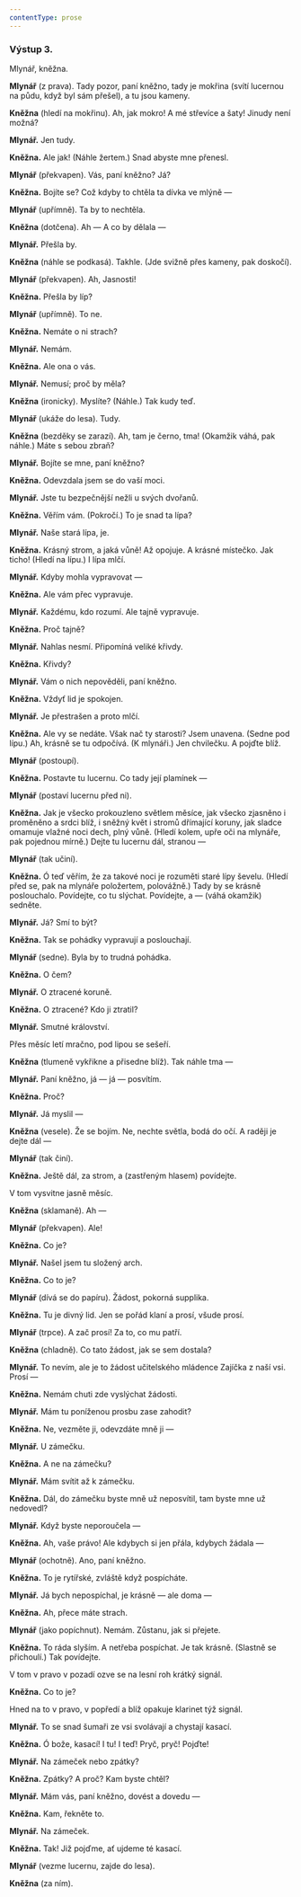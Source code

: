 ```yaml
---
contentType: prose
---
```


### Výstup 3.

Mlynář, kněžna.

**Mlynář** (z prava). Tady pozor, paní kněžno, tady je mokřina (svítí lucernou na půdu, když byl sám přešel), a tu jsou kameny.

**Kněžna** (hledí na mokřinu). Ah, jak mokro! A mé střevíce a šaty! Jinudy není možná?

**Mlynář.** Jen tudy.

**Kněžna.** Ale jak! (Náhle žertem.) Snad abyste mne přenesl.

**Mlynář** (překvapen). Vás, paní kněžno? Já? 

**Kněžna.** Bojíte se? Což kdyby to chtěla ta dívka ve mlýně —

**Mlynář** (upřímně). Ta by to nechtěla. 

**Kněžna** (dotčena). Ah — A co by dělala — 

**Mlynář.** Přešla by.

**Kněžna** (náhle se podkasá). Takhle. (Jde svižně přes kameny, pak doskočí).

**Mlynář** (překvapen). Ah, Jasnosti!

**Kněžna.** Přešla by líp?

**Mlynář** (upřímně). To ne.

**Kněžna.** Nemáte o ni strach?

**Mlynář.** Nemám.

**Kněžna.** Ale ona o vás.

**Mlynář.** Nemusí; proč by měla?

**Kněžna** (ironicky). Myslíte? (Náhle.) Tak kudy teď.

**Mlynář** (ukáže do lesa). Tudy.

**Kněžna** (bezděky se zarazí). Ah, tam je černo, tma! (Okamžik váhá, pak náhle.) Máte s sebou zbraň?

**Mlynář.** Bojíte se mne, paní kněžno?

**Kněžna.** Odevzdala jsem se do vaší moci.

**Mlynář.** Jste tu bezpečnější nežli u svých dvořanů.

**Kněžna.** Věřím vám. (Pokročí.) To je snad ta lípa?

**Mlynář.** Naše stará lípa, je.

**Kněžna.** Krásný strom, a jaká vůně! Až opojuje. A krásné místečko. Jak ticho! (Hledí na lípu.) I lípa mlčí.

**Mlynář.** Kdyby mohla vypravovat —

**Kněžna.** Ale vám přec vypravuje.

**Mlynář.** Každému, kdo rozumí. Ale tajně vypravuje. 

**Kněžna.** Proč tajně?

**Mlynář.** Nahlas nesmí. Připomíná veliké křivdy. 

**Kněžna.** Křivdy?

**Mlynář.** Vám o nich nepověděli, paní kněžno.

**Kněžna.** Vždyť lid je spokojen.

**Mlynář.** Je přestrašen a proto mlčí.

**Kněžna.** Ale vy se nedáte. Však nač ty starosti? Jsem unavena. (Sedne pod lípu.) Ah, krásně se tu odpočívá. (K mlynáři.) Jen chvilečku. A pojďte blíž.

**Mlynář** (postoupí).

**Kněžna.** Postavte tu lucernu. Co tady její plamínek —

**Mlynář** (postaví lucernu před ni).

**Kněžna.** Jak je všecko prokouzleno světlem měsíce, jak všecko zjasněno i proměněno a srdci blíž, i sněžný květ i stromů dřímající koruny, jak sladce omamuje vlažné noci dech, plný vůně. (Hledí kolem, upře oči na mlynáře, pak pojednou mírně.) Dejte tu lucernu dál, stranou —

**Mlynář** (tak učiní).

**Kněžna.** Ó teď věřím, že za takové noci je rozuměti staré lípy ševelu. (Hledí před se, pak na mlynáře položertem, polovážně.) Tady by se krásně poslouchalo. Povídejte, co tu slýchat. Povídejte, a — (váhá okamžik) sedněte.

**Mlynář.** Já? Smí to být?

**Kněžna.** Tak se pohádky vypravují a poslouchají.

**Mlynář** (sedne). Byla by to trudná pohádka.

**Kněžna.** O čem?

**Mlynář.** O ztracené koruně.

**Kněžna.** O ztracené? Kdo ji ztratil?

**Mlynář.** Smutné království.

Přes měsíc letí mračno, pod lipou se sešeří.

**Kněžna** (tlumeně vykřikne a přisedne blíž). Tak náhle tma —

**Mlynář.** Paní kněžno, já — já — posvítím. 

**Kněžna.** Proč? 

**Mlynář.** Já myslil —

**Kněžna** (vesele). Že se bojím. Ne, nechte světla, bodá do očí. A raději je dejte dál — 

**Mlynář** (tak činí).

**Kněžna.** Ještě dál, za strom, a (zastřeným hlasem) povídejte.

V tom vysvitne jasně měsíc.

**Kněžna** (sklamaně). Ah — 

**Mlynář** (překvapen). Ale! 

**Kněžna.** Co je?

**Mlynář.** Našel jsem tu složený arch. 

**Kněžna.** Co to je?

**Mlynář** (dívá se do papíru). Žádost, pokorná supplika.

**Kněžna.** Tu je divný lid. Jen se pořád klaní a prosí, všude prosí.

**Mlynář** (trpce). A zač prosí! Za to, co mu patří.

**Kněžna** (chladně). Co tato žádost, jak se sem dostala?

**Mlynář.** To nevím, ale je to žádost učitelského mládence Zajíčka z naší vsi. Prosí —

**Kněžna.** Nemám chuti zde vyslýchat žádosti. 

**Mlynář.** Mám tu poníženou prosbu zase zahodit? 

**Kněžna.** Ne, vezměte ji, odevzdáte mně ji — 

**Mlynář.** U zámečku. 

**Kněžna.** A ne na zámečku? 

**Mlynář.** Mám svítit až k zámečku.

**Kněžna.** Dál, do zámečku byste mně už neposvítil, tam byste mne už nedovedl?

**Mlynář.** Když byste neporoučela —

**Kněžna.** Ah, vaše právo! Ale kdybych si jen přála, kdybych žádala —

**Mlynář** (ochotně). Ano, paní kněžno.

**Kněžna.** To je rytířské, zvláště když pospícháte.

**Mlynář.** Já bych nepospíchal, je krásně — ale doma —

**Kněžna.** Ah, přece máte strach.

**Mlynář** (jako popíchnut). Nemám. Zůstanu, jak si přejete.

**Kněžna.** To ráda slyším. A netřeba pospíchat. Je tak krásně. (Slastně se přichoulí.) Tak povídejte.

V tom v pravo v pozadí ozve se na lesní roh krátký signál.

**Kněžna.** Co to je?

Hned na to v pravo, v popředí a blíž opakuje klarinet týž signál.

**Mlynář.** To se snad šumaři ze vsi svolávají a chystají kasací.

**Kněžna.** Ó bože, kasací! I tu! I teď! Pryč, pryč! Pojďte!

**Mlynář.** Na zámeček nebo zpátky? 

**Kněžna.** Zpátky? A proč? Kam byste chtěl? 

**Mlynář.** Mám vás, paní kněžno, dovést a dovedu — 

**Kněžna.** Kam, řekněte to. 

**Mlynář.** Na zámeček.

**Kněžna.** Tak! Již pojďme, ať ujdeme té kasací. 

**Mlynář** (vezme lucernu, zajde do lesa). 

**Kněžna** (za ním).
